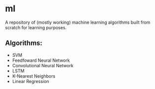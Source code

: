 # ml
A repository of (mostly working) machine learning algorithms built from scratch
for learning purposes.

## Algorithms:
- SVM
- Feedfoward Neural Network
- Convolutional Neural Network
- LSTM
- K-Nearest Neighbors
- Linear Regression
